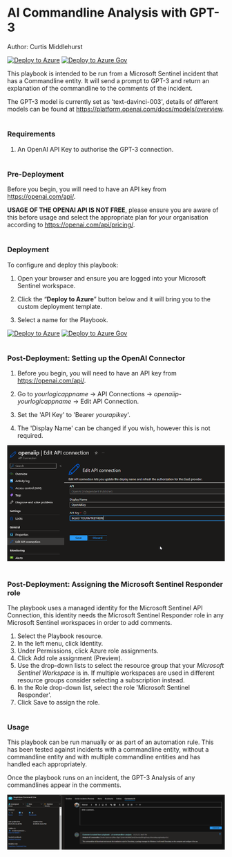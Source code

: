 # AI Commandline Analysis with GPT-3
Author: Curtis Middlehurst

[![Deploy to Azure](https://aka.ms/deploytoazurebutton)](https://portal.azure.com/#create/Microsoft.Template/uri/https%3A%2F%2Fraw.githubusercontent.com%2FAzure%2FAzure-Sentinel%2Fmaster%2FPlaybooks%2FAS-AI-Commandline-Analysis%2Fazuredeploy.json)
[![Deploy to Azure Gov](https://aka.ms/deploytoazuregovbutton)](https://portal.azure.us/#create/Microsoft.Template/uri/https%3A%2F%2Fraw.githubusercontent.com%2FAzure%2FAzure-Sentinel%2Fmaster%2FPlaybooks%2FAS-AI-Commandline-Analysis%2Fazuredeploy.json)

This playbook is intended to be run from a Microsoft Sentinel incident that has a Commandline entity. It will send a prompt to GPT-3 and return an explanation of the commandline to the comments of the incident.

The GPT-3 model is currently set as 'text-davinci-003', details of different models can be found at https://platform.openai.com/docs/models/overview.

#
### Requirements

1. An OpenAI API Key to authorise the GPT-3 connection.

# 
### Pre-Deployment

Before you begin, you will need to have an API key from https://openai.com/api/. 

**USAGE OF THE OPENAI API IS NOT FREE**, please ensure you are aware of this before usage and select the appropriate plan for your organisation according to https://openai.com/api/pricing/.

#
### Deployment

To configure and deploy this playbook:

1. Open your browser and ensure you are logged into your Microsoft Sentinel workspace.

2. Click the “**Deploy to Azure**” button below and it will bring you to the custom deployment template.

3. Select a name for the Playbook.

[![Deploy to Azure](https://aka.ms/deploytoazurebutton)](https://portal.azure.com/#create/Microsoft.Template/uri/https%3A%2F%2Fraw.githubusercontent.com%2FAzure%2FAzure-Sentinel%2Fmaster%2FPlaybooks%2FAS-AI-Commandline-Analysis%2Fazuredeploy.json)
[![Deploy to Azure Gov](https://aka.ms/deploytoazuregovbutton)](https://portal.azure.us/#create/Microsoft.Template/uri/https%3A%2F%2Fraw.githubusercontent.com%2FAzure%2FAzure-Sentinel%2Fmaster%2FPlaybooks%2FAS-AI-Commandline-Analysis%2Fazuredeploy.json)

#
### Post-Deployment: Setting up the OpenAI Connector

1. Before you begin, you will need to have an API key from https://openai.com/api/. 

2. Go to *yourlogicappname* -> API Connections -> *openaiip-yourlogicappname* -> Edit API Connection.

3. Set the 'API Key' to 'Bearer *yourapikey*'.

4. The 'Display Name' can be changed if you wish, however this is not required.

![OpenAiAPIKey](Images/openaiapikey.png)

#
### Post-Deployment: Assigning the Microsoft Sentinel Responder role

The playbook uses a managed identity for the Microsoft Sentinel API Connection, this identity needs the Microsoft Sentinel Responder role in any Microsoft Sentinel workspaces in order to add comments.

1. Select the Playbook resource.
2. In the left menu, click Identity.
3. Under Permissions, click Azure role assignments.
4. Click Add role assignment (Preview).
5. Use the drop-down lists to select the resource group that your *Microsoft Sentinel Workspace* is in. If multiple workspaces are used in different resource groups consider selecting a subscription instead.
6. In the Role drop-down list, select the role 'Microsoft Sentinel Responder'.
7. Click Save to assign the role.
#
### Usage

This playbook can be run manually or as part of an automation rule. This has been tested against incidents with a commandline entity, without a commandline entity and with multiple commandline entities and has handled each appropriately.

Once the playbook runs on an incident, the GPT-3 Analysis of any commandlines appear in the comments.

![CommandlineAnalysisExample](Images/cmdanalysis.png)
#
